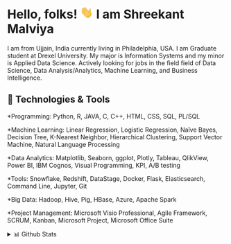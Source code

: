 # Hello, folks! <img src="https://github.com/malviyashreekant/malviyashreekant/blob/main/wave.gif" width="30px"> I am Shreekant Malviya
I am from Ujjain, India currently living in Philadelphia, USA. I am Graduate student at Drexel University. My major is Information Systems and my minor is Applied Data Science. Actively looking for jobs in the field field of Data Science, Data Analysis/Analytics, Machine Learning, and Business Intelligence.

## 🔧 Technologies & Tools

*Programming: Python, R, JAVA, C, C++, HTML, CSS, SQL, PL/SQL

*Machine Learning: Linear Regression, Logistic Regression, Naïve Bayes, Decision Tree, K-Nearest Neighbor, Hierarchical Clustering, Support Vector Machine, Natural Language Processing

*Data Analytics: Matplotlib, Seaborn, ggplot, Plotly, Tableau, QlikView, Power BI, IBM Cognos, Visual Programming, KPI, A/B testing

*Tools: Snowflake, Redshift, DataStage, Docker, Flask, Elasticsearch, Command Line, Jupyter, Git

*Big Data: Hadoop, Hive, Pig, HBase, Azure, Apache Spark

*Project Management: Microsoft Visio Professional, Agile Framework, SCRUM, Kanban, Microsoft Project, Microsoft Office Suite


<details>
<summary>📊 Github Stats</summary>
<p align="center"> <img src="https://github-readme-stats.vercel.app/api?username=malviyashreekant&show_icons=true&theme=dracula" alt="Shreekant Malviya | Stats" />
</details>

